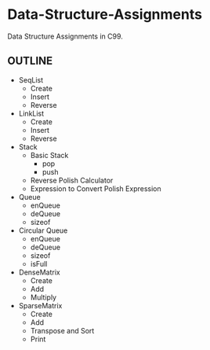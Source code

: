 # Data-Structure-Assignments

Data Structure Assignments in C99.

## OUTLINE

* SeqList
  * Create
  * Insert
  * Reverse
* LinkList
  * Create
  * Insert
  * Reverse
* Stack
  * Basic Stack
    * pop
    * push
  * Reverse Polish Calculator
  * Expression to Convert Polish Expression
* Queue
  * enQueue
  * deQueue
  * sizeof
* Circular Queue
  * enQueue
  * deQueue
  * sizeof
  * isFull
* DenseMatrix
  * Create
  * Add
  * Multiply
* SparseMatrix
  * Create
  * Add
  * Transpose and Sort
  * Print


